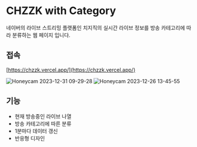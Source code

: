 # CHZZK with Category

네이버의 라이브 스트리밍 플랫폼인 치지직의 실시간 라이브 정보를 방송 카테고리에 따라 분류하는 웹 페이지 입니다.

## 접속

[https://chzzk.vercel.app/](https://chzzk.vercel.app/)


![Honeycam 2023-12-31 09-29-28](https://github.com/axl0926/chzzk/assets/70824589/d8cbccd1-788a-4a69-ad0e-6028bd156782)
![Honeycam 2023-12-26 13-45-55](https://github.com/axl0926/chzzk/assets/70824589/b98a478e-a548-4dd8-b748-a33e6f429dce)


## 기능

- 현재 방송중인 라이브 나열 
- 방송 카테고리에 따른 분류 
- 1분마다 데이터 갱신 
- 반응형 디자인 


